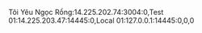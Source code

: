 Tôi Yêu Ngọc Rồng:14.225.202.74:3004:0,Test 01:14.225.203.47:14445:0,Local 01:127.0.0.1:14445:0,0,0
